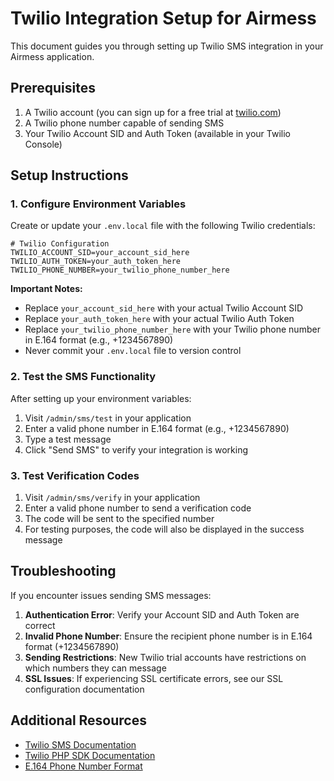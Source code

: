 # Twilio Integration Setup for Airmess

This document guides you through setting up Twilio SMS integration in your Airmess application.

## Prerequisites

1. A Twilio account (you can sign up for a free trial at [twilio.com](https://www.twilio.com))
2. A Twilio phone number capable of sending SMS
3. Your Twilio Account SID and Auth Token (available in your Twilio Console)

## Setup Instructions

### 1. Configure Environment Variables

Create or update your `.env.local` file with the following Twilio credentials:

```
# Twilio Configuration
TWILIO_ACCOUNT_SID=your_account_sid_here
TWILIO_AUTH_TOKEN=your_auth_token_here
TWILIO_PHONE_NUMBER=your_twilio_phone_number_here
```

**Important Notes:**
- Replace `your_account_sid_here` with your actual Twilio Account SID
- Replace `your_auth_token_here` with your actual Twilio Auth Token
- Replace `your_twilio_phone_number_here` with your Twilio phone number in E.164 format (e.g., +1234567890)
- Never commit your `.env.local` file to version control

### 2. Test the SMS Functionality

After setting up your environment variables:

1. Visit `/admin/sms/test` in your application
2. Enter a valid phone number in E.164 format (e.g., +1234567890)
3. Type a test message
4. Click "Send SMS" to verify your integration is working

### 3. Test Verification Codes

1. Visit `/admin/sms/verify` in your application
2. Enter a valid phone number to send a verification code
3. The code will be sent to the specified number
4. For testing purposes, the code will also be displayed in the success message

## Troubleshooting

If you encounter issues sending SMS messages:

1. **Authentication Error**: Verify your Account SID and Auth Token are correct
2. **Invalid Phone Number**: Ensure the recipient phone number is in E.164 format (+1234567890)
3. **Sending Restrictions**: New Twilio trial accounts have restrictions on which numbers they can message
4. **SSL Issues**: If experiencing SSL certificate errors, see our SSL configuration documentation

## Additional Resources

- [Twilio SMS Documentation](https://www.twilio.com/docs/sms)
- [Twilio PHP SDK Documentation](https://www.twilio.com/docs/libraries/php)
- [E.164 Phone Number Format](https://www.twilio.com/docs/glossary/what-e164) 